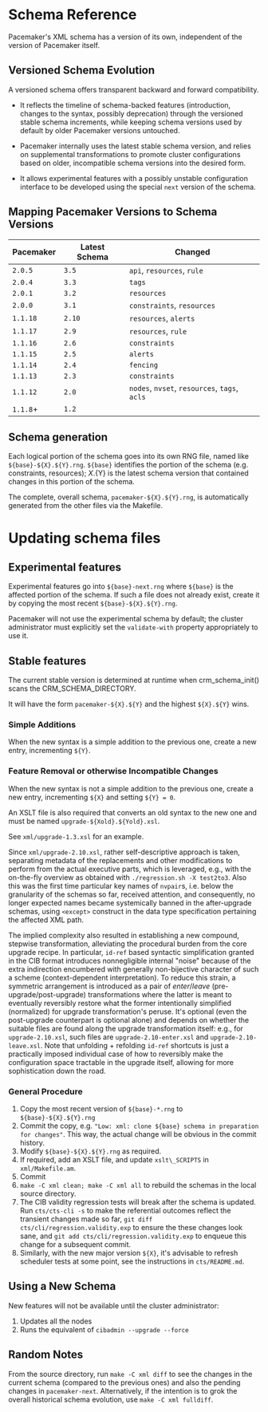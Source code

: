 # Schema Reference

Pacemaker's XML schema has a version of its own, independent of the version of
Pacemaker itself.

## Versioned Schema Evolution

A versioned schema offers transparent backward and forward compatibility.

- It reflects the timeline of schema-backed features (introduction,
  changes to the syntax, possibly deprecation) through the versioned
  stable schema increments, while keeping schema versions used by default
  by older Pacemaker versions untouched.

- Pacemaker internally uses the latest stable schema version, and relies on
  supplemental transformations to promote cluster configurations based on
  older, incompatible schema versions into the desired form.

- It allows experimental features with a possibly unstable configuration
  interface to be developed using the special `next` version of the schema.

## Mapping Pacemaker Versions to Schema Versions

| Pacemaker | Latest Schema | Changed
| --------- | ------------- | ----------------------------------------------
| `2.0.5`   | `3.5`         | `api`, `resources`, `rule`
| `2.0.4`   | `3.3`         | `tags`
| `2.0.1`   | `3.2`         | `resources`
| `2.0.0`   | `3.1`         | `constraints`, `resources`
| `1.1.18`  | `2.10`        | `resources`, `alerts`
| `1.1.17`  | `2.9`         | `resources`, `rule`
| `1.1.16`  | `2.6`         | `constraints`
| `1.1.15`  | `2.5`         | `alerts`
| `1.1.14`  | `2.4`         | `fencing`
| `1.1.13`  | `2.3`         | `constraints`
| `1.1.12`  | `2.0`         | `nodes`, `nvset`, `resources`, `tags`, `acls`
| `1.1.8`+  | `1.2`         |

## Schema generation

Each logical portion of the schema goes into its own RNG file, named like
`${base}-${X}.${Y}.rng`. `${base}` identifies the portion of the schema
(e.g. constraints, resources); ${X}.${Y} is the latest schema version that
contained changes in this portion of the schema.

The complete, overall schema, `pacemaker-${X}.${Y}.rng`, is automatically
generated from the other files via the Makefile.

# Updating schema files #

## Experimental features ##

Experimental features go into `${base}-next.rng` where `${base}` is the
affected portion of the schema. If such a file does not already exist,
create it by copying the most recent `${base}-${X}.${Y}.rng`.

Pacemaker will not use the experimental schema by default; the cluster
administrator must explicitly set the `validate-with` property appropriately to
use it.

## Stable features ##

The current stable version is determined at runtime when
crm\_schema\_init() scans the CRM\_SCHEMA\_DIRECTORY.

It will have the form `pacemaker-${X}.${Y}` and the highest
`${X}.${Y}` wins.

### Simple Additions

When the new syntax is a simple addition to the previous one, create a
new entry, incrementing `${Y}`.

### Feature Removal or otherwise Incompatible Changes

When the new syntax is not a simple addition to the previous one,
create a new entry, incrementing `${X}` and setting `${Y} = 0`.

An XSLT file is also required that converts an old syntax to the new
one and must be named `upgrade-${Xold}.${Yold}.xsl`.

See `xml/upgrade-1.3.xsl` for an example.

Since `xml/upgrade-2.10.xsl`, rather self-descriptive approach is taken,
separating metadata of the replacements and other modifications to
perform from the actual executive parts, which is leveraged, e.g., with
the on-the-fly overview as obtained with `./regression.sh -X test2to3`.
Also this was the first time particular key names of `nvpair`s,
i.e. below the granularity of the schemas so far, received attention,
and consequently, no longer expected names became systemically banned
in the after-upgrade schemas, using `<except>` construct in the
data type specification pertaining the affected XML path.

The implied complexity also resulted in establishing a new compound,
stepwise transformation, alleviating the procedural burden from the
core upgrade recipe.  In particular, `id-ref` based syntactic
simplification granted in the CIB format introduces nonnegligible
internal "noise" because of the extra indirection encumbered with
generally non-bijective character of such a scheme (context-dependent
interpretation).  To reduce this strain, a symmetric arrangement is
introduced as a pair of _enter_/_leave_ (pre-upgrade/post-upgrade)
transformations where the latter is meant to eventually reversibly
restore what the former intentionally simplified (normalized) for
upgrade transformation's peruse.  It's optional (even the post-upgrade
counterpart is optional alone) and depends on whether the suitable
files are found along the upgrade transformation itself: e.g., for
`upgrade-2.10.xsl`, such files are `upgrade-2.10-enter.xsl` and
`upgrade-2.10-leave.xsl`.  Note that unfolding + refolding `id-ref`
shortcuts is just a practically imposed individual case of how to
reversibly make the configuration space tractable in the upgrade
itself, allowing for more sophistication down the road.

### General Procedure

1. Copy the most recent version of `${base}-*.rng` to `${base}-${X}.${Y}.rng` 
1. Commit the copy, e.g. `"Low: xml: clone ${base} schema in preparation for
   changes"`. This way, the actual change will be obvious in the commit history.
1. Modify `${base}-${X}.${Y}.rng` as required.
1. If required, add an XSLT file, and update `xslt\_SCRIPTS` in `xml/Makefile.am`.
1. Commit
1. `make -C xml clean; make -C xml all` to rebuild the schemas in the local
   source directory.
1. The CIB validity regression tests will break after the schema is updated.
   Run `cts/cts-cli -s` to make the referential outcomes reflect the transient
   changes made so far, `git diff cts/cli/regression.validity.exp` to ensure
   the these changes look sane, and `git add cts/cli/regression.validity.exp`
   to enqueue this change for a subsequent commit.
1. Similarly, with the new major version `${X}`, it's advisable to refresh
   scheduler tests at some point, see the instructions in `cts/README.md`.

## Using a New Schema

New features will not be available until the cluster administrator:

1. Updates all the nodes
1. Runs the equivalent of `cibadmin --upgrade --force`

## Random Notes

From the source directory, run `make -C xml diff` to see the changes
in the current schema (compared to the previous ones) and also the
pending changes in `pacemaker-next`.
Alternatively, if the intention is to grok the overall historical schema
evolution, use `make -C xml fulldiff`.
